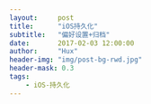 ```yaml
---
layout:     post
title:      "iOS持久化"
subtitle:   "偏好设置+归档"
date:       2017-02-03 12:00:00
author:     "Hux"
header-img: "img/post-bg-rwd.jpg"
header-mask: 0.3
tags:
    - iOS-持久化
---
```


